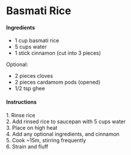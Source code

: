 # Basmati Rice

#### Ingredients

- 1 cup basmati rice
- 5 cups water
- 1 stick cinnamon (cut into 3 pieces)

Optional:

- 2 pieces cloves
- 2 pieces cardamom pods (opened)
- 1/2 tsp ghee

#### Instructions

1\. Rinse rice  
2\. Add rinsed rice to saucepan with 5 cups water  
3\. Place on high heat  
4\. Add any optional ingredients, and cinnamon  
5\. Cook ~15m, stirring frequently  
6\. Strain and fluff